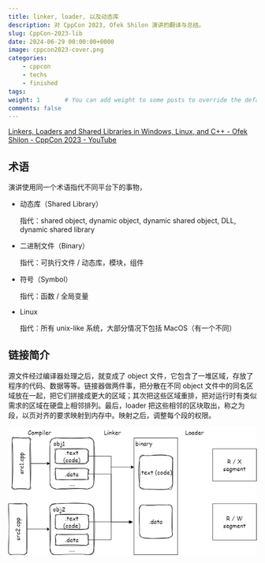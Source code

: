 ```yaml
---
title: linker, loader, 以及动态库
description: 对 CppCon 2023, Ofek Shilon 演讲的翻译与总结。
slug: CppCon-2023-lib
date: 2024-06-29 00:00:00+0000
image: cppcon2023-cover.png
categories:
    - cppcon
    - techs
    - finished
tags: 
weight: 1       # You can add weight to some posts to override the default sorting (date descending)
comments: false
---
```


[Linkers, Loaders and Shared Libraries in Windows, Linux, and C++ - Ofek Shilon - CppCon 2023 - YouTube](https://www.youtube.com/watch?v=_enXuIxuNV4)

## 术语

演讲使用同一个术语指代不同平台下的事物，

- 动态库（Shared Library）

  指代：shared object, dynamic object, dynamic shared object, DLL, dynamic shared library

- 二进制文件（Binary）

  指代：可执行文件 / 动态库，模块，组件

- 符号（Symbol）

  指代：函数 / 全局变量

- Linux

  指代：所有 unix-like 系统，大部分情况下包括 MacOS（有一个不同）

 ## 链接简介

源文件经过编译器处理之后，就变成了 object 文件，它包含了一堆区域，存放了程序的代码、数据等等。链接器做两件事，把分散在不同 object 文件中的同名区域放在一起，把它们拼接成更大的区域；其次把这些区域重排，把对运行时有类似需求的区域在硬盘上相邻排列。最后，loader 把这些相邻的区块取出，称之为段，以页对齐的要求映射到内存中。映射之后，调整每个段的权限。

<img src="./linker.png" alt="链接-1" style="zoom:80%;" />